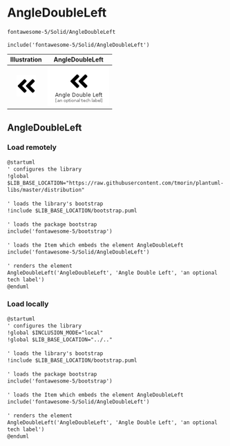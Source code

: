 # AngleDoubleLeft


```text
fontawesome-5/Solid/AngleDoubleLeft
```

```text
include('fontawesome-5/Solid/AngleDoubleLeft')
```



| Illustration | AngleDoubleLeft |
| :---: | :---: |
| ![illustration for Illustration](../../fontawesome-5/Solid/AngleDoubleLeft.png) | ![illustration for AngleDoubleLeft](../../fontawesome-5/Solid/AngleDoubleLeft.Local.png) |




## AngleDoubleLeft

### Load remotely
```plantuml
@startuml
' configures the library
!global $LIB_BASE_LOCATION="https://raw.githubusercontent.com/tmorin/plantuml-libs/master/distribution"

' loads the library's bootstrap
!include $LIB_BASE_LOCATION/bootstrap.puml

' loads the package bootstrap
include('fontawesome-5/bootstrap')

' loads the Item which embeds the element AngleDoubleLeft
include('fontawesome-5/Solid/AngleDoubleLeft')

' renders the element
AngleDoubleLeft('AngleDoubleLeft', 'Angle Double Left', 'an optional tech label')
@enduml
```

### Load locally
```plantuml
@startuml
' configures the library
!global $INCLUSION_MODE="local"
!global $LIB_BASE_LOCATION="../.."

' loads the library's bootstrap
!include $LIB_BASE_LOCATION/bootstrap.puml

' loads the package bootstrap
include('fontawesome-5/bootstrap')

' loads the Item which embeds the element AngleDoubleLeft
include('fontawesome-5/Solid/AngleDoubleLeft')

' renders the element
AngleDoubleLeft('AngleDoubleLeft', 'Angle Double Left', 'an optional tech label')
@enduml
```

